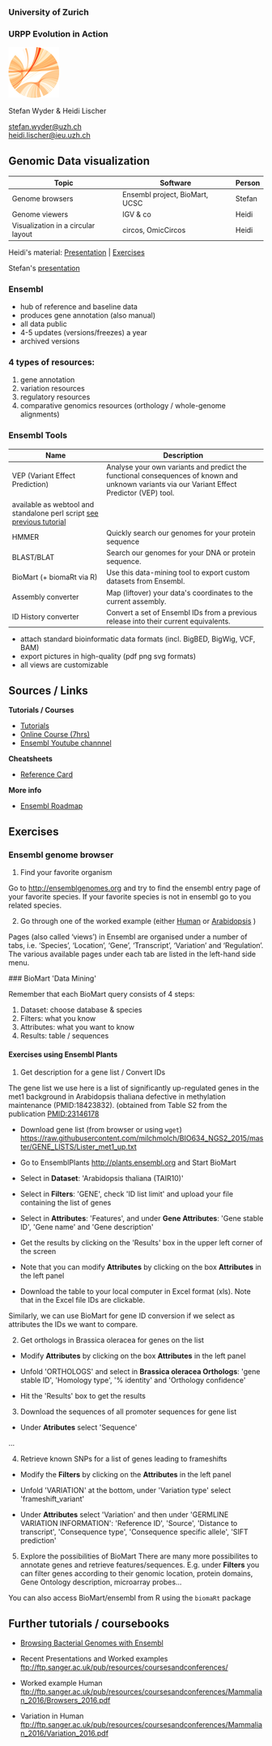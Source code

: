 ### University of Zurich
### URPP Evolution in Action
![URPP logo](Logo_URPP_kl2.png)

Stefan Wyder & Heidi Lischer

stefan.wyder@uzh.ch  
heidi.lischer@ieu.uzh.ch


## Genomic Data visualization
  
  

Topic             | Software | Person 
----------------- | -------- | ------------------
Genome browsers | Ensembl project, BioMart, UCSC | Stefan
Genome viewers | IGV & co | Heidi
Visualization in a circular layout | circos, OmicCircos | Heidi
  
  
Heidi's material: [Presentation](URPP_Tutorial_GenomicVisual_HL.pdf) | [Exercises](Exercises_GenomicVisualiz_HL.pdf)  
  
Stefan's [presentation](URPP_Tutorial_GenomicVisual_SW.pdf)  
  
  
### Ensembl
- hub of reference and baseline data
- produces gene annotation (also manual)
- all data public
- 4-5 updates (versions/freezes) a year
- archived versions
  
  
### 4 types of resources:  
1. gene annotation 
2. variation resources 
3. regulatory resources
4. comparative genomics resources (orthology / whole-genome alignments)    
  
    
### Ensembl Tools

Name | Description
---- | --------
VEP (Variant Effect Prediction) | Analyse your own variants and predict the functional consequences of known and unknown variants via our Variant Effect Predictor (VEP) tool.
| available as webtool and standalone perl script [see previous tutorial](https://github.com/milchmolch/URPP_Tutorials/blob/master/NGS/URPP_Tutorial_NGS_Part3_SW.pdf)
HMMER | Quickly search our genomes for your protein sequence
BLAST/BLAT | Search our genomes for your DNA or protein sequence.
BioMart (+ biomaRt via R) | Use this data-mining tool to export custom datasets from Ensembl.
Assembly converter | Map (liftover) your data's coordinates to the current assembly.
ID History converter | Convert a set of Ensembl IDs from a previous release into their current equivalents.

  
- attach standard bioinformatic data formats (incl. BigBED, BigWig, VCF, BAM)
- export pictures in high-quality (pdf png svg formats)
- all views are customizable
  
## Sources / Links
  
**Tutorials / Courses**    
- [Tutorials](http://www.ensembl.org/info/website/tutorials/index.html)
- [Online Course (7hrs)](http://www.ebi.ac.uk/training/online/course/ensembl-browser-webinar-series-2016)
- [Ensembl Youtube channnel](https://www.youtube.com/user/EnsemblHelpdesk)

**Cheatsheets**  
- [Reference Card](Ensembl_quick_reference_card.pdf)  
  
**More info**  
- [Ensembl Roadmap](http://www.ensembl.info/roadmap/)
  
  
## Exercises

### Ensembl genome browser

1. Find your favorite organism

  Go to http://ensemblgenomes.org and try to find the ensembl entry page of your favorite species. If your favorite species is not 
  in ensembl go to you related species.

2. Go through one of the worked example (either [Human](worked_example_Human.pdf) or [Arabidopsis](workedExample_Arabidopsis.pdf) )

  Pages (also called ‘views’) in Ensembl are organised under a number of tabs, i.e. ‘Species’, ‘Location’, ‘Gene’, ‘Transcript’, 
  ‘Variation’ and ‘Regulation’. The various available pages under each tab are listed in the left-hand side menu.


### BioMart 'Data Mining'

Remember that each BioMart query consists of 4 steps:
  1. Dataset: choose database & species
  2. Filters: what you know
  3. Attributes: what you want to know
  4. Results: table / sequences  


#### Exercises using Ensembl Plants

1. Get description for a gene list / Convert IDs

  The gene list we use here is a list of significantly up-regulated genes in the met1 background in Arabidopsis thaliana defective in methylation maintenance (PMID:18423832).
(obtained from Table S2 from the publication [PMID:23146178](http://onlinelibrary.wiley.com/doi/10.1111/tpj.12070/abstract) 

  - Download gene list (from browser or using `wget`) 
  https://raw.githubusercontent.com/milchmolch/BIO634_NGS2_2015/master/GENE_LISTS/Lister_met1_up.txt

  - Go to EnsemblPlants http://plants.ensembl.org and Start BioMart

  - Select in **Dataset**: 'Arabidopsis thaliana (TAIR10)'

  - Select in **Filters**: 'GENE', check 'ID list limit' and upload your file containing the list of genes

  - Select in **Attributes**: 'Features', and under **Gene Attributes**: 'Gene stable ID', 'Gene name' and 'Gene description'

  - Get the results by clicking on the 'Results' box in the upper left corner of the screen

  - Note that you can modify **Attributes** by clicking on the box **Attributes** in the left panel

  - Download the table to your local computer in Excel format (xls). Note that in the Excel file IDs are clickable.
  
  
  Similarly, we can use BioMart for gene ID conversion if we select as attributes the IDs we want to compare.


2. Get orthologs in Brassica oleracea for genes on the list

  - Modify **Attributes** by clicking on the box **Attributes** in the left panel

  - Unfold 'ORTHOLOGS' and select in **Brassica oleracea Orthologs**: 'gene stable ID', 'Homology type', '% identity' and 'Orthology confidence'  

  - Hit the 'Results' box to get the results

3. Download the sequences of all promoter sequences for gene list 

  - Under **Atributes** select 'Sequence'

  ...

4. Retrieve known SNPs for a list of genes leading to frameshifts

  - Modify the **Filters** by clicking on the **Attributes** in the left panel

  - Unfold 'VARIATION' at the bottom, under 'Variation type' select 'frameshift_variant'

  - Under **Attributes** select 'Variation' and then under 'GERMLINE VARIATION INFORMATION':
    'Reference ID', 'Source', 'Distance to transcript', 'Consequence type', 'Consequence specific allele', 'SIFT prediction'  
  
5. Explore the possibilities of BioMart
  There are many more possibilites to annotate genes and retrieve features/sequences. 
  E.g. under **Filters**  you can filter genes according to their genomic location, protein domains, Gene Ontology description, microarray probes... 
  
  You can also access BioMart/ensembl from R using the `biomaRt` package


## Further tutorials / coursebooks

- [Browsing Bacterial Genomes with Ensembl](http://pedagogix-tagc.univ-mrs.fr/allbio/teaching_material/ensembl_material/Ensembl%20Bacteria%20Coursebook.pdf)

- Recent Presentations and Worked examples  
  ftp://ftp.sanger.ac.uk/pub/resources/coursesandconferences/
    
- Worked example Human                             
  ftp://ftp.sanger.ac.uk/pub/resources/coursesandconferences/Mammalian_2016/Browsers_2016.pdf
  
- Variation in Human  
  ftp://ftp.sanger.ac.uk/pub/resources/coursesandconferences/Mammalian_2016/Variation_2016.pdf
